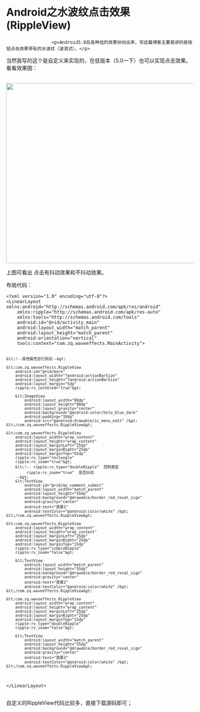 # Android之水波纹点击效果(RippleView) 
                     <p>Android5.0后各种炫的效果纷纷出来，写这篇博客主要是讲的是按钮点击效果带有的水波纹（波浪式）。</p> 
<p>当然我写的这个是自定义来实现的，在低版本（5.0一下）也可以实现点击效果。看看效果图：</p> 
<p>&nbsp;&nbsp;&nbsp;&nbsp;&nbsp;&nbsp;&nbsp;&nbsp;&nbsp; <img alt="" height="483" src="https://static.oschina.net/uploads/space/2017/0324/171131_dKcx_2945455.gif" width="594"></p> 
<p>上图可看出 点击有抖动效果和不抖动效果。</p> 
<p>布局代码：</p> 
<pre><code class="language-html">&lt;?xml version="1.0" encoding="utf-8"?&gt;
&lt;LinearLayout xmlns:android="http://schemas.android.com/apk/res/android"
    xmlns:ripple="http://schemas.android.com/apk/res-auto"
    xmlns:tools="http://schemas.android.com/tools"
    android:id="@+id/activity_main"
    android:layout_width="match_parent"
    android:layout_height="match_parent"
    android:orientation="vertical"
    tools:context="com.zq.waveeffects.MainActivity"&gt;

    &lt;!--其他属性自行测试--&gt;

    &lt;com.zq.waveeffects.RippleView
        android:id="@+id/more"
        android:layout_width="?android:actionBarSize"
        android:layout_height="?android:actionBarSize"
        android:layout_margin="5dp"
        ripple:rv_centered="true"&gt;

        &lt;ImageView
            android:layout_width="88dp"
            android:layout_height="88dp"
            android:layout_gravity="center"
            android:background="@android:color/holo_blue_dark"
            android:padding="10dp"
            android:src="@android:drawable/ic_menu_edit" /&gt;
    &lt;/com.zq.waveeffects.RippleView&gt;

    &lt;com.zq.waveeffects.RippleView
        android:layout_width="wrap_content"
        android:layout_height="wrap_content"
        android:layout_marginLeft="25dp"
        android:layout_marginRight="25dp"
        android:layout_marginTop="65dp"
        ripple:rv_type="rectangle"
        ripple:rv_zoom="true"&gt;
        &lt;!-- ripple:rv_type="doubleRipple"  控制类型
             ripple:rv_zoom="true"  是否抖动
        --&gt;
        &lt;TextView
            android:id="@+id/my_comment_submit"
            android:layout_width="match_parent"
            android:layout_height="55dp"
            android:background="@drawable/border_red_roval_sign"
            android:gravity="center"
            android:text="效果1"
            android:textColor="@android:color/white" /&gt;
    &lt;/com.zq.waveeffects.RippleView&gt;

    &lt;com.zq.waveeffects.RippleView
        android:layout_width="wrap_content"
        android:layout_height="wrap_content"
        android:layout_marginLeft="25dp"
        android:layout_marginRight="25dp"
        android:layout_marginTop="15dp"
        ripple:rv_type="simpleRipple"
        ripple:rv_zoom="false"&gt;

        &lt;TextView
            android:layout_width="match_parent"
            android:layout_height="55dp"
            android:background="@drawable/border_red_roval_sign"
            android:gravity="center"
            android:text="效果2"
            android:textColor="@android:color/white" /&gt;
    &lt;/com.zq.waveeffects.RippleView&gt;

    &lt;com.zq.waveeffects.RippleView
        android:layout_width="wrap_content"
        android:layout_height="wrap_content"
        android:layout_marginLeft="25dp"
        android:layout_marginRight="25dp"
        android:layout_marginTop="15dp"
        ripple:rv_type="doubleRipple"
        ripple:rv_zoom="false"&gt;

        &lt;TextView
            android:layout_width="match_parent"
            android:layout_height="55dp"
            android:background="@drawable/border_red_roval_sign"
            android:gravity="center"
            android:text="效果3"
            android:textColor="@android:color/white" /&gt;
    &lt;/com.zq.waveeffects.RippleView&gt;
&lt;/LinearLayout&gt;
</code></pre> 
<p>自定义的RippleView代码比较多，直接下载源码即可；</p> 
<span id="OSC_h1_1"></span>
